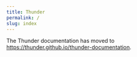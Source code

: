 ```yaml
---
title: Thunder
permalink: /
slug: index
---
```

The Thunder documentation has moved to <a href="https://thunder.github.io/thunder-documentation/">https://thunder.github.io/thunder-documentation</a>.
